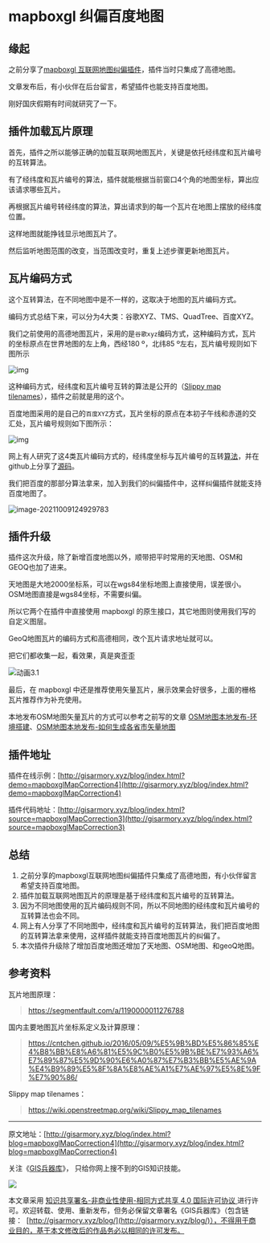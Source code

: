 # mapboxgl 纠偏百度地图



## 缘起

之前分享了[mapboxgl 互联网地图纠偏插件](http://gisarmory.xyz/blog/index.html?blog=mapboxglMapCorrection3)，插件当时只集成了高德地图。

文章发布后，有小伙伴在后台留言，希望插件也能支持百度地图。

刚好国庆假期有时间就研究了一下。



## 插件加载瓦片原理

首先，插件之所以能够正确的加载互联网地图瓦片，关键是依托经纬度和瓦片编号的互转算法。

有了经纬度和瓦片编号的算法，插件就能根据当前窗口4个角的地图坐标，算出应该请求哪些瓦片。

再根据瓦片编号转经纬度的算法，算出请求到的每一个瓦片在地图上摆放的经纬度位置。

这样地图就能挣钱显示地图瓦片了。

然后监听地图范围的改变，当范围改变时，重复上述步骤更新地图瓦片。



## 瓦片编码方式

这个互转算法，在不同地图中是不一样的，这取决于地图的瓦片编码方式。

编码方式总结下来，可以分为4大类：谷歌XYZ、TMS、QuadTree、百度XYZ。

我们之前使用的高德地图瓦片，采用的是`谷歌xyz`编码方式，这种编码方式，瓦片的坐标原点在世界地图的左上角，西经180 º，北纬85 º左右，瓦片编号规则如下图所示

![img](http://blogimage.gisarmory.xyz/20211009174121.jpg)

这种编码方式，经纬度和瓦片编号互转的算法是公开的（[Slippy map tilenames](https://wiki.openstreetmap.org/wiki/Slippy_map_tilenames)），插件之前就是用的这个。

百度地图采用的是自己的`百度XYZ`方式，瓦片坐标的原点在本初子午线和赤道的交汇处，瓦片编号规则如下图所示：

![img](http://blogimage.gisarmory.xyz/20211009174118.jpg)



网上有人研究了这4类瓦片编码方式的，经纬度坐标与瓦片编号的互转[算法](https://cntchen.github.io/2016/05/09/%E5%9B%BD%E5%86%85%E4%B8%BB%E8%A6%81%E5%9C%B0%E5%9B%BE%E7%93%A6%E7%89%87%E5%9D%90%E6%A0%87%E7%B3%BB%E5%AE%9A%E4%B9%89%E5%8F%8A%E8%AE%A1%E7%AE%97%E5%8E%9F%E7%90%86/)，并在github上分享了[源码](https://github.com/CntChen/tile-lnglat-transform)。

我们把百度的那部分算法拿来，加入到我们的纠偏插件中，这样纠偏插件就能支持百度地图了。

![image-20211009124929783](http://blogimage.gisarmory.xyz/20211009174115.png)



## 插件升级

插件这次升级，除了新增百度地图以外，顺带把平时常用的天地图、OSM和GEOQ也加了进来。

天地图是大地2000坐标系，可以在wgs84坐标地图上直接使用，误差很小。OSM地图直接是wgs84坐标，不需要纠偏。

所以它两个在插件中直接使用 mapboxgl 的原生接口，其它地图则使用我们写的自定义图层。

GeoQ地图瓦片的编码方式和高德相同，改个瓦片请求地址就可以。

把它们都收集一起，看效果，真是爽歪歪

![动画3.1](http://blogimage.gisarmory.xyz/20211009174107.gif)



最后，在 mapboxgl 中还是推荐使用矢量瓦片，展示效果会好很多，上面的栅格瓦片推荐作为补充使用。

本地发布OSM地图矢量瓦片的方式可以参考之前写的文章 [OSM地图本地发布-环境搭建](http://gisarmory.xyz/blog/index.html?blog=OSMVectorTiles)、[OSM地图本地发布-如何生成各省市矢量地图](http://gisarmory.xyz/blog/index.html?blog=OSMOpenmaptiles)



## 插件地址

插件在线示例：[http://gisarmory.xyz/blog/index.html?demo=mapboxglMapCorrection4](http://gisarmory.xyz/blog/index.html?demo=mapboxglMapCorrection4)

插件代码地址：[http://gisarmory.xyz/blog/index.html?source=mapboxglMapCorrection3](http://gisarmory.xyz/blog/index.html?source=mapboxglMapCorrection3)



## 总结

1. 之前分享的mapboxgl互联网地图纠偏插件只集成了高德地图，有小伙伴留言希望支持百度地图。
2. 插件加载互联网地图瓦片的原理是基于经纬度和瓦片编号的互转算法。
3. 因为不同地图使用的瓦片编码规则不同，所以不同地图的经纬度和瓦片编号的互转算法也会不同。
4. 网上有人分享了不同地图中，经纬度和瓦片编号的互转算法，我们把百度地图的互转算法拿来使用，这样插件就能支持百度地图瓦片的纠偏了。
5. 本次插件升级除了增加百度地图还增加了天地图、OSM地图、和geoQ地图。



## 参考资料

瓦片地图原理：

> https://segmentfault.com/a/1190000011276788

国内主要地图瓦片坐标系定义及计算原理：

> https://cntchen.github.io/2016/05/09/%E5%9B%BD%E5%86%85%E4%B8%BB%E8%A6%81%E5%9C%B0%E5%9B%BE%E7%93%A6%E7%89%87%E5%9D%90%E6%A0%87%E7%B3%BB%E5%AE%9A%E4%B9%89%E5%8F%8A%E8%AE%A1%E7%AE%97%E5%8E%9F%E7%90%86/

Slippy map tilenames：

> https://wiki.openstreetmap.org/wiki/Slippy_map_tilenames



* * *

原文地址：[http://gisarmory.xyz/blog/index.html?blog=mapboxglMapCorrection4](http://gisarmory.xyz/blog/index.html?blog=mapboxglMapCorrection4)

关注《[GIS兵器库](http://gisarmory.xyz/blog/index.html?blog=wechat)》， 只给你网上搜不到的GIS知识技能。

![](http://blogimage.gisarmory.xyz/20200923063756.png)

本文章采用 [知识共享署名-非商业性使用-相同方式共享 4.0 国际许可协议 ](https://creativecommons.org/licenses/by-nc-sa/4.0/deed.zh)进行许可。欢迎转载、使用、重新发布，但务必保留文章署名《GIS兵器库》（包含链接：  [http://gisarmory.xyz/blog/](http://gisarmory.xyz/blog/)），不得用于商业目的，基于本文修改后的作品务必以相同的许可发布。





